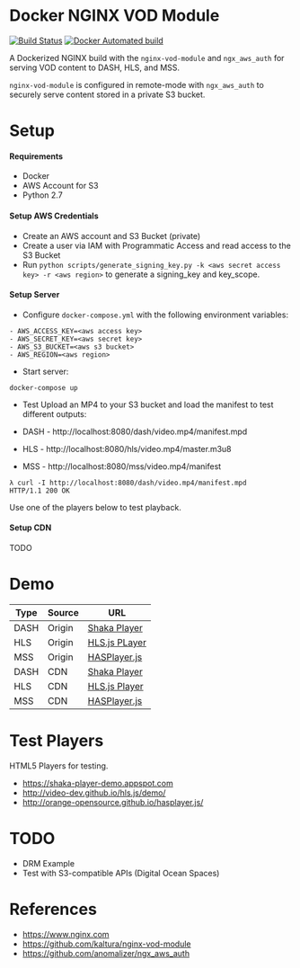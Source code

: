 # Docker NGINX VOD Module

[![Build Status](https://travis-ci.org/alfg/docker-nginx-vod-module.svg?branch=master)](https://travis-ci.org/alfg/docker-nginx-vod-module)
[![Docker Automated build](https://img.shields.io/docker/automated/alfg/nginx-vod-module.svg)](https://hub.docker.com/r/alfg/nginx-vod-module/builds/)

A Dockerized NGINX build with the `nginx-vod-module` and `ngx_aws_auth` for serving VOD content to DASH, HLS, and MSS.

`nginx-vod-module` is configured in remote-mode with `ngx_aws_auth` to securely serve content stored in a private S3 bucket.


# Setup
#### Requirements
* Docker
* AWS Account for S3
* Python 2.7

#### Setup AWS Credentials
* Create an AWS account and S3 Bucket (private)
* Create a user via IAM with Programmatic Access and read access to the S3 Bucket
* Run `python scripts/generate_signing_key.py -k <aws secret access key> -r <aws region>` to generate a signing_key and key_scope.

#### Setup Server
* Configure `docker-compose.yml` with the following environment variables:
```
- AWS_ACCESS_KEY=<aws access key>
- AWS_SECRET_KEY=<aws secret key>
- AWS_S3_BUCKET=<aws s3 bucket>
- AWS_REGION=<aws region>
```

* Start server:
```
docker-compose up
```

* Test
Upload an MP4 to your S3 bucket and load the manifest to test different outputs:

* DASH - http://localhost:8080/dash/video.mp4/manifest.mpd
* HLS - http://localhost:8080/hls/video.mp4/master.m3u8
* MSS - http://localhost:8080/mss/video.mp4/manifest

```
λ curl -I http://localhost:8080/dash/video.mp4/manifest.mpd
HTTP/1.1 200 OK
```

Use one of the players below to test playback.

#### Setup CDN
TODO

# Demo

| Type | Source | URL |
| ---- | --- | --- |
| DASH | Origin | [Shaka Player](https://shaka-player-demo.appspot.com/demo/#asset=https://vod.herokuapp.com/dash/videos/tears-of-steel/tears-of-steel_,h264_baseline_360p_600.mp4,h264_main_480p_1000.mp4,h264_main_720p_3000.mp4,h264_main_1080p_6000.mp4,audio.mp4,.urlset/manifest.mpd;lang=en-US) |
| HLS  | Origin | [HLS.js PLayer](https://video-dev.github.io/hls.js/demo/?src=https%3A%2F%2Fvod.herokuapp.com%2Fhls%2Fvideos%2Ftears-of-steel%2Ftears-of-steel_%2Ch264_baseline_360p_600.mp4%2Ch264_main_480p_1000.mp4%2Ch264_main_720p_3000.mp4%2Ch264_main_1080p_6000.mp4%2Caudio.mp4%2C.urlset%2Fmaster.m3u8&enableStreaming=true&autoRecoverError=true&enableWorker=true&dumpfMP4=false&levelCapping=-1) |
| MSS  | Origin | [HASPlayer.js](http://orange-opensource.github.io/hasplayer.js/1.13.0/samples/DemoPlayer/index.html?url=https://vod.herokuapp.com/mss/videos/tears-of-steel/tears-of-steel_,h264_baseline_360p_600.mp4,h264_main_480p_1000.mp4,h264_main_720p_3000.mp4,h264_main_1080p_6000.mp4,audio.mp4,.urlset/manifest) |
| DASH | CDN | [Shaka Player](https://shaka-player-demo.appspot.com/demo/#asset=https://d22kgg8psbxs19.cloudfront.net/dash/videos/tears-of-steel/tears-of-steel_,h264_baseline_360p_600.mp4,h264_main_480p_1000.mp4,h264_main_720p_3000.mp4,h264_main_1080p_6000.mp4,audio.mp4,.urlset/manifest.mpd;lang=en-US) |
| HLS  | CDN | [HLS.js Player](https://video-dev.github.io/hls.js/demo/?src=https%3A%2F%2Fd22kgg8psbxs19.cloudfront.net%2Fhls%2Fvideos%2Ftears-of-steel%2Ftears-of-steel_%2Ch264_baseline_360p_600.mp4%2Ch264_main_480p_1000.mp4%2Ch264_main_720p_3000.mp4%2Ch264_main_1080p_6000.mp4%2Caudio.mp4%2C.urlset%2Fmaster.m3u8&enableStreaming=true&autoRecoverError=true&enableWorker=true&dumpfMP4=false&levelCapping=-1) |
| MSS  | CDN | [HASPlayer.js](http://orange-opensource.github.io/hasplayer.js/1.13.0/samples/DemoPlayer/index.html?url=https://d22kgg8psbxs19.cloudfront.net/mss/videos/tears-of-steel/tears-of-steel_,h264_baseline_360p_600.mp4,h264_main_480p_1000.mp4,h264_main_720p_3000.mp4,h264_main_1080p_6000.mp4,audio.mp4,.urlset/manifest) |


# Test Players
HTML5 Players for testing.

* https://shaka-player-demo.appspot.com
* http://video-dev.github.io/hls.js/demo/
* http://orange-opensource.github.io/hasplayer.js/ 


# TODO
* DRM Example
* Test with S3-compatible APIs (Digital Ocean Spaces)


# References
* https://www.nginx.com
* https://github.com/kaltura/nginx-vod-module
* https://github.com/anomalizer/ngx_aws_auth
